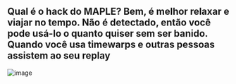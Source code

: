 ## Qual é o hack do MAPLE? Bem, é melhor relaxar e viajar no tempo. Não é detectado, então você pode usá-lo o quanto quiser sem ser banido. Quando você usa timewarps e outras pessoas assistem ao seu replay
![image](https://github.com/user-attachments/assets/ecab9230-e9e4-4ad6-b0c4-7aede87259d9)
